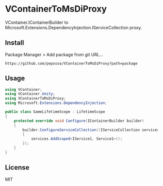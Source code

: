 # VContainerToMsDiProxy
VContainer.IContainerBuilder to Microsoft.Extensions.DependencyInjection.IServiceCollection proxy.

## Install

Package Manager > Add package from git URL...
```
https://github.com/peposso/VContainerToMsDiProxy?path=package
```

## Usage

```csharp
using VContainer;
using VContainer.Unity;
using VContainerToMsDiProxy;
using Microsoft.Extensions.DependencyInjection;

public class GameLifetimeScope : LifetimeScope
{
    protected override void Configure(IContainerBuilder builder)
    {
        builder.ConfigureServiceCollection((IServiceCollection services) =>
        {
            services.AddScoped<IService1, Service1>();
        });
    }
}
```

## License

MIT
